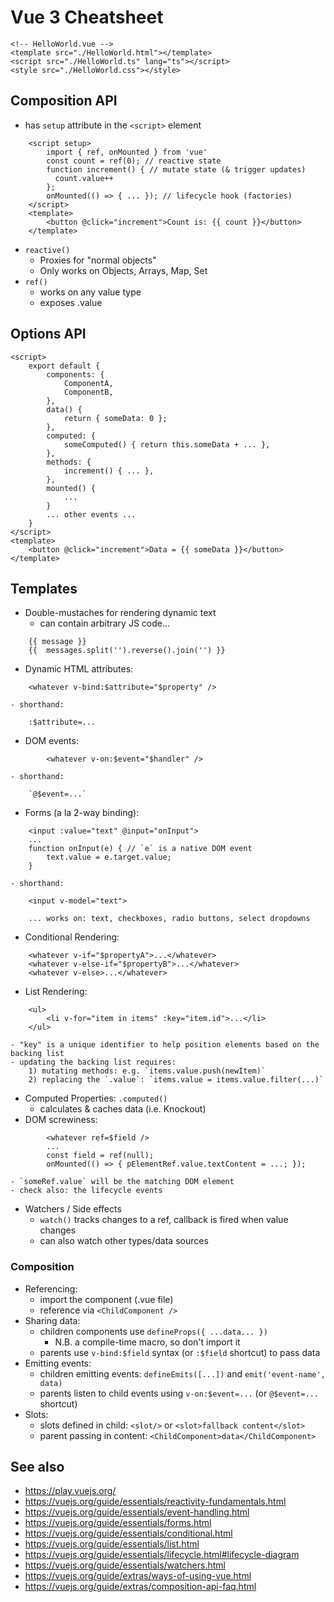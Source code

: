 # Vue 3 Cheatsheet

```
<!-- HelloWorld.vue -->
<template src="./HelloWorld.html"></template>
<script src="./HelloWorld.ts" lang="ts"></script>
<style src="./HelloWorld.css"></style>
```

## Composition API
* has `setup` attribute in the `<script>` element
```
	<script setup>
		import { ref, onMounted } from 'vue'
		const count = ref(0); // reactive state
		function increment() { // mutate state (& trigger updates)
		  count.value++
		};
		onMounted(() => { ... }); // lifecycle hook (factories)
	</script>
	<template>
		<button @click="increment">Count is: {{ count }}</button>
	</template>
```
* `reactive()`
	- Proxies for "normal objects"
	- Only works on Objects, Arrays, Map, Set
* `ref()`
	- works on any value type
	- exposes .value


## Options API
```
<script>
	export default {
		components: {
			ComponentA,
			ComponentB,
		},
		data() {
			return { someData: 0 };
		},
		computed: {
			someComputed() { return this.someData + ... },
		},
		methods: {
			increment() { ... },
		},
		mounted() {
			...
		}
		... other events ...
	}
</script>
<template>
	<button @click="increment">Data = {{ someData }}</button>
</template>
```

## Templates
* Double-mustaches for rendering dynamic text
	- can contain arbitrary JS code...
```
    {{ message }}
    {{  messages.split('').reverse().join('') }}
```
* Dynamic HTML attributes:
```
    <whatever v-bind:$attribute="$property" />
```
	- shorthand:
```
    :$attribute=...
```
* DOM events:
```
		<whatever v-on:$event="$handler" />
```
	- shorthand:
```
    `@$event=...`
```
* Forms (a la 2-way binding):
```
    <input :value="text" @input="onInput">
    ...
    function onInput(e) { // `e` is a native DOM event
        text.value = e.target.value;
    }
```
	- shorthand:
```
    <input v-model="text">
```
		... works on: text, checkboxes, radio buttons, select dropdowns
* Conditional Rendering:
```
    <whatever v-if="$propertyA">...</whatever>
    <whatever v-else-if="$propertyB">...</whatever>
    <whatever v-else>...</whatever>
```
* List Rendering:
```
    <ul>
        <li v-for="item in items" :key="item.id">...</li>
    </ul>
```
	- "key" is a unique identifier to help position elements based on the backing list
	- updating the backing list requires:
		1) mutating methods: e.g. `items.value.push(newItem)`
		2) replacing the `.value`: `items.value = items.value.filter(...)`
* Computed Properties: `.computed()`
	- calculates & caches data (i.e. Knockout)
* DOM screwiness:
```
		<whatever ref=$field />
		...
		const field = ref(null);
		onMounted(() => { pElementRef.value.textContent = ...; });
```
	- `someRef.value` will be the matching DOM element
	- check also: the lifecycle events
* Watchers / Side effects
	- `watch()` tracks changes to a ref, callback is fired when value changes
	- can also watch other types/data sources

### Composition
* Referencing:
	- import the component (.vue file)
	- reference via `<ChildComponent />`
* Sharing data:
	- children components use `defineProps({ ...data... })`
		* N.B. a compile-time macro, so don't import it
	- parents use `v-bind:$field` syntax (or `:$field` shortcut) to pass data
* Emitting events:
	- children emitting events: `defineEmits([...])` and `emit('event-name', data)`
	- parents listen to child events using `v-on:$event=...` (or `@$event=...` shortcut)
* Slots:
	- slots defined in child: `<slot/>` or `<slot>fallback content</slot>`
	- parent passing in content: `<ChildComponent>data</ChildComponent>`

## See also
* https://play.vuejs.org/
* https://vuejs.org/guide/essentials/reactivity-fundamentals.html
* https://vuejs.org/guide/essentials/event-handling.html
* https://vuejs.org/guide/essentials/forms.html
* https://vuejs.org/guide/essentials/conditional.html
* https://vuejs.org/guide/essentials/list.html
* https://vuejs.org/guide/essentials/lifecycle.html#lifecycle-diagram
* https://vuejs.org/guide/essentials/watchers.html
* https://vuejs.org/guide/extras/ways-of-using-vue.html
* https://vuejs.org/guide/extras/composition-api-faq.html
